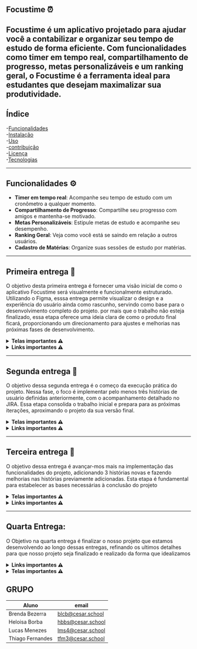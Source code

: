 ## Focustime ⏰

**Focustime** é um aplicativo projetado para ajudar você a contabilizar e organizar seu tempo de estudo de forma eficiente. Com funcionalidades como timer em tempo real, compartilhamento de progresso, metas personalizáveis e um ranking geral, o Focustime é a ferramenta ideal para estudantes que desejam maximalizar sua produtividade.
---

## Índice
-[Funcionalidades](#funcionalidades)  
-[Instalação](#Instalação)  
-[Uso](#Uso)  
-[contribuição](#Contribuição)  
-[Licença](#Licença)  
-[Tecnologias](#Tecnologias) 

---
## Funcionalidades ⚙️
- **Timer em tempo real**: Acompanhe seu tempo de estudo com um cronômetro a qualquer momento.
- **Compartilhamento de Progresso**: Compartilhe seu progresso com amigos e mantenha-se motivado.
- **Metas Personalizáveis**: Estipule metas de estudo e acompanhe seu desempenho.
- **Ranking Geral**: Veja como você está se saindo em relação a outros usuários.
- **Cadastro de Matérias**: Organize suas sessões de estudo por matérias.

---


## Primeira entrega 📄
O objetivo desta primeira entrega é fornecer uma visão inicial de como o aplicativo Focustime será visualmente e funcionalmente estruturado. Utilizando o Figma, esssa entrega permite visualizar o design e a experiência do usuário ainda como rascunho, servindo como base para o desenvolvimento completo do projeto. por mais que o trabalho não esteja finalizado, essa etapa oferece uma ideia clara de como o produto final ficará, proporcionando um direcionamento para ajustes e melhorias nas próximas fases de desenvolvimento.

<details>
<summary><strong>Telas importantes ⚠️</strong></summary>

## Quadros e backlog do jira
  
![Backlog](img/WhatsApp%20Image%202025-03-28%20at%2014.42.53.jpeg)
![Quadros](img/WhatsApp%20Image%202025-03-28%20at%2014.43.03.jpeg)
![Quadros](img/WhatsApp%20Image%202025-03-28%20at%2014.43.11.jpeg)

</details>

<details>
<summary><strong>Links importantes ⚠️</strong></summary>
  
- **Figma**: [Figma](https://www.figma.com/design/Zsu2h3dlnZQFJjIIsyMDmL/FocusTime?m=auto&t=hjfoeNPBILq3BWJs-6)  
- **Jira**: [Projeto no Jira](https://focustimenow.atlassian.net/jira/software/projects/FOC/summary)
- **Histórias**:[Histórias](https://docs.google.com/document/d/1lMAlUU5gH1FcrGkc81p7c0IjeVZAILIUsYVd-0jkeJw/edit?usp=sharing)
- **youtube**: [apresentação do protótipo - legendado](https://youtu.be/4_51bAq3vGY) [apresentação do protótipo - dublado](https://youtu.be/zz-bhv_pV1E)

</details>

---


## Segunda entrega 📄
O objetivo dessa segunda entrega é o começo da execução prática do projeto. Nessa fase, o foco é implementar pelo menos três histórias de usuário definidas anteriormente, com o acompanhamento detalhado no JIRA. Essa etapa consolida o trabalho inicial e prepara para as próximas iterações, aproximando o projeto da sua versão final.

<details>
<summary><strong>Telas importantes ⚠️</strong></summary>

## Quadros e backlog do jira
  
![Print backlog](img/Captura%20de%20tela%202025-04-06%20191244.png)
![Print sprint](img/Captura%20de%20tela%202025-04-06%20194901.png)

## Issues/Bug-tracker

![Print issues](img/Captura%20de%20tela%202025-04-07%20191407.png)

</details>

  
<details>
<summary><strong>Links importantes ⚠️</strong></summary>
  
- **Relatório programação em par**: [relatório programação](https://docs.google.com/document/d/1-XticSoMchm8W1HqzMP1LiDjTKTyeXXCzLYorMRl1rw/edit)
- **youtube**: [apresentação do protótipo - legendado/dublado](https://youtu.be/8OI8J7PQgNk?feature=shared)
- **site**: [Site do projeto](https://focus-time.azurewebsites.net/)
- **Casos de erro**:[histórias](https://docs.google.com/document/d/1_avGztxE4w-pxfmpUrUluX79jIvsRKcQBkduOqWoXts/edit?usp=sharing)

  
</details>

---
## Terceira entrega 📄
O objetivo dessa entrega é avançar-mos mais na implementação das funcionalidades do projeto, adicionando 3 histórias novas e fazendo melhorias nas histórias previamente adicionadas. Esta etapa é fundamental para estabelecer as bases necessárias à conclusão do projeto
<details>
<summary><strong>Telas importantes ⚠️</strong></summary>
  
## Sprint e backlog do jira
  
![Print backlog](img/image-1.png)
![Print sprint](img/image-2.png) 

## Issues/Bug-tracker

![Print issues](img/image-3.png)
![Print issues](img/image-4.png)

</details>

  
<details>
<summary><strong>Links importantes ⚠️</strong></summary>
  
- **Relatório programação em par**: [relatório programação](https://docs.google.com/document/d/1zvUxUsj46cAgci9-EGHUNmPv332lqz4TNEfSFJVW_tI/edit?usp=sharing)
- **Jira**: [Projeto no Jira](https://focustimenow.atlassian.net/jira/software/projects/FOC/summary)
- **Figma**: [Figma](https://www.figma.com/design/Zsu2h3dlnZQFJjIIsyMDmL/FocusTime?m=auto&t=hjfoeNPBILq3BWJs-6)  
- **youtube**: [apresentação do protótipo](https://youtu.be/7ADkBCvspQU) - [Testes com cypress](https://youtu.be/YZzJ2JsbH4w) - [CI/CD](https://youtu.be/2wsgb0F0zDU) - [site com novas funcionalidades](https://www.youtube.com/watch?v=yvoK4hlT0fo) - [site completo](https://www.youtube.com/watch?v=Zv2JBcdDJLs)
- **site**: [Site do projeto](https://focus-time.azurewebsites.net/)
- **Casos de erro**:[histórias](https://docs.google.com/document/d/1_avGztxE4w-pxfmpUrUluX79jIvsRKcQBkduOqWoXts/edit?usp=sharing)
 
  
</details>

---
## Quarta Entrega:
O Objetivo na quarta entrega é finalizar o nosso projeto que estamos desenvolvendo ao longo dessas entregas, refinando os ultimos detalhes para que nosso projeto seja finalizado e realizado da forma que idealizamos
<details>
<summary><strong>Links importantes ⚠️</strong></summary>

- **Relatório programação em par**: [relatório programação](https://docs.google.com/document/d/1WeKh-WHA8VRrtPISkAx1ikSQMNJgCBVzV3QPDgCBl1k/edit?usp=sharing)

- **youtube**: [Screencast do figma](https://youtu.be/KHl9B-tLY58?si=hOWuPh4FRs-7hgP0)

</details>

<details>
<summary><strong>Telas importantes ⚠️</strong></summary>

## Backlog
![Backlog](img/backlog-4entrega.jpeg)

## Issues
![Issues](img/issues-4entrega.jpeg)

## Summary
![Summary](img/summary-4entrega.jpeg)

## Board
![Board](img/board-4entrega.jpeg)

</details>


## GRUPO 
| Aluno | email |
|-------------|---------------------|
| Brenda Bezerra  | blcb@cesar.school       |
| Heloisa Borba | hbbs@cesar.school     |
| Lucas Menezes | lms4@cesar.school    |
| Thiago Fernandes | tfm3@cesar.school |




